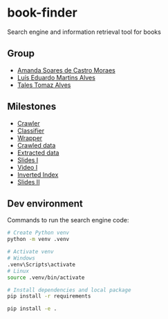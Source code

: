 # book-finder
Search engine and information retrieval tool for books

## Group
* [Amanda Soares de Castro Moraes](https://github.com/amandascm/)
* [Luís Eduardo Martins Alves](https://github.com/Luis-Alves2)
* [Tales Tomaz Alves](https://github.com/tta13)

## Milestones

- [Crawler](/crawler/)
- [Classifier](/classifier/)
- [Wrapper](/wrapper/)
- [Crawled data](/data/crawled/)
- [Extracted data](/data/wrapped/)
- [Slides I](https://docs.google.com/presentation/d/1oatbT9H2xB26mJvtc81HOb7a5bKktGGPeio9vy2M3P4/view?usp=sharing)
- [Video I](https://drive.google.com/file/d/1jE_3_5hpdxuBUR-ympyQzNhP1HXir0Gf/view?usp=sharing)
- [Inverted Index](/data/inverted-index/)
- [Slides II](https://docs.google.com/presentation/d/1A99vLJuXnCeUq5nR6NCyVuH1trXh5y6sXhDMa_yERb4/view?usp=sharing)


## Dev environment

Commands to run the search engine code:

```bash
# Create Python venv
python -m venv .venv

# Activate venv
# Windows
.venv\Scripts\activate
# Linux
source .venv/bin/activate

# Install dependencies and local package
pip install -r requirements

pip install -e .
```